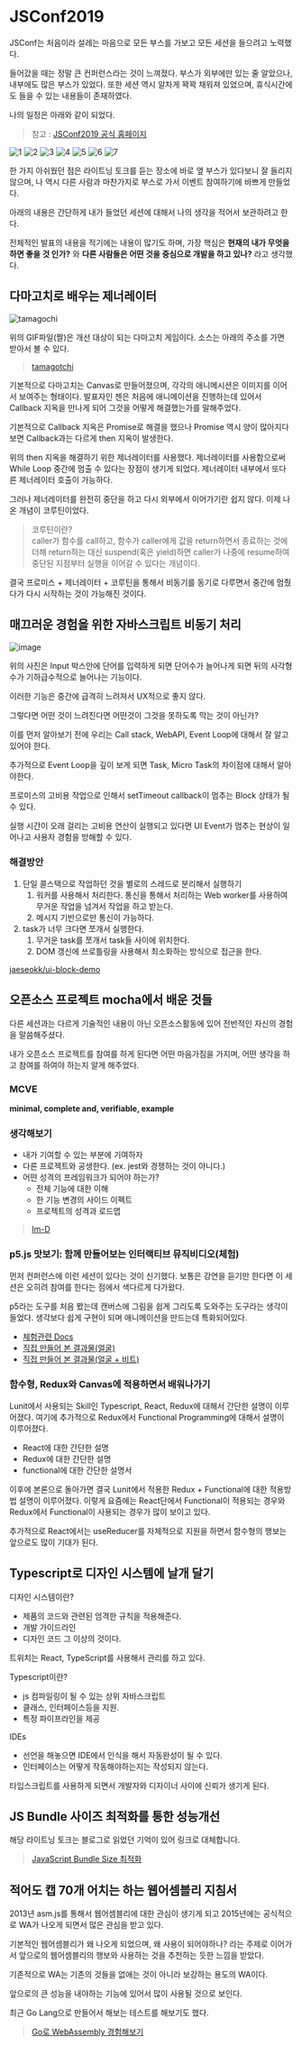 # JSConf2019

JSConf는 처음이라 설레는 마음으로 모든 부스를 가보고 모든 세션을 들으려고 노력했다.

들어갔을 때는 정말 큰 컨퍼런스라는 것이 느껴졌다. 부스가 외부에만 있는 줄 알았으나, 내부에도 많은 부스가 있었다. 또한 세션 역시 알차게 꽉꽉 채워져 있었으며, 휴식시간에도 들을 수 있는 내용들이 존재하였다.

나의 일정은 아래와 같이 되었다.

> 참고 : [JSConf2019 공식 홈페이지](https://2019.jsconfkorea.com/schedule)

![1](https://user-images.githubusercontent.com/24274424/64167177-a1acba00-ce83-11e9-8492-75fa77403fb8.png)
![2](https://user-images.githubusercontent.com/24274424/64167176-a1acba00-ce83-11e9-8752-3da1d9141737.png)
![3](https://user-images.githubusercontent.com/24274424/64167175-a1142380-ce83-11e9-991f-494d57b68b5c.png)
![4](https://user-images.githubusercontent.com/24274424/64167174-a1142380-ce83-11e9-8c62-f58ec936a26b.png)
![5](https://user-images.githubusercontent.com/24274424/64167173-a1142380-ce83-11e9-9a10-bc0195aafe47.png)
![6](https://user-images.githubusercontent.com/24274424/64167172-a1142380-ce83-11e9-9b68-ca1b935d5c81.png)
![7](https://user-images.githubusercontent.com/24274424/64167170-a07b8d00-ce83-11e9-9f09-c35ffe2c9a47.png)

한 가지 아쉬웠던 점은 라이트닝 토크를 듣는 장소에 바로 옆 부스가 있다보니 잘 들리지 않으며, 나 역시 다른 사람과 마찬가지로 부스로 가서 이벤트 참여하기에 바쁘게 만들었다. 

아래의 내용은 간단하게 내가 들었던 세션에 대해서 나의 생각을 적어서 보관하려고 한다.

전체적인 발표의 내용을 적기에는 내용이 많기도 하며, 가장 핵심은 **현재의 내가 무엇을 하면 좋을 것 인가?** 와 **다른 사람들은 어떤 것을 중심으로 개발을 하고 있나?** 라고 생각했다.

## 다마고치로 배우는 제너레이터

![tamagochi](https://user-images.githubusercontent.com/24274424/64169145-0a963100-ce88-11e9-9906-6c93dac14f3c.gif)

위의 GIF파일(짤)은 개선 대상이 되는 다마고치 게임이다. 소스는 아래의 주소를 가면 받아서 볼 수 있다.

> [tamagotchi](https://github.com/jcreighton/tamagotchi)

기본적으로 다마고치는 Canvas로 만들어졌으며, 각각의 애니메시션은 이미지를 이어서 보여주는 형태이다. 발표자인 젠은 처음에 애니메이션을 진행하는데 있어서 Callback 지옥을 만나게 되어 그것을 어떻게 해결했는가를 말해주었다.

기본적으로 Callback 지옥은 Promise로 해결을 했으나 Promise 역시 양이 많아지다보면 Callback과는 다르게 then 지옥이 발생한다.

위의 then 지옥을 해결하기 위한 제너레이터를 사용했다. 제너레이터를 사용함으로써 While Loop 중간에 멈출 수 있다는 장점이 생기게 되었다.
제너레이터 내부에서 또다른 제너레이터 호출이 가능하다.

그러나 제너레이터를 완전히 중단을 하고 다시 외부에서 이어가기란 쉽지 않다. 이제 나온 개념이 코루틴이었다.

>코루틴이란? </br>
> caller가 함수를 call하고, 함수가 caller에게 값을 return하면서 종료하는 것에 더해 return하는 대신 suspend(혹은 yield)하면 caller가 나중에 resume하여 중단된 지점부터 실행을 이어갈 수 있다는 개념이다.

결국 프로미스 + 제너레이터 + 코루틴을 통해서 비동기를 동기로 다루면서 중간에 멈췄다가 다시 시작하는 것이 가능해진 것이다.

## 매끄러운 경험을 위한 자바스크립트 비동기 처리

![image](https://user-images.githubusercontent.com/24274424/64170504-3ebf2100-ce8b-11e9-9eee-2ca3dc6cc918.png)

위의 사진은 Input 박스안에 단어를 입력하게 되면 단어수가 늘어나게 되면 뒤의 사각형 수가 기하급수적으로 늘어나는 기능이다.

이러한 기능은 중간에 급격히 느려져서 UX적으로 좋지 않다.

그렇다면 어떤 것이 느려진다면 어떤것이 그것을 못하도록 막는 것이 아닌가?

이를 먼저 알아보기 전에 우리는 Call stack, WebAPI, Event Loop에 대해서 잘 알고있어야 한다.

추가적으로 Event Loop을 깊이 보게 되면 Task, Micro Task의 차이점에 대해서 알아야한다.

프로미스의 고비용 작업으로 인해서 setTimeout callback이 멈추는 Block 상태가 될 수 있다.

실행 시간이 오래 걸리는 고비용 연산이 실행되고 있다면 UI Event가 멈추는 현상이 일어나고 사용자 경험을 방해할 수 있다.

### 해결방안

1. 단일 콜스택으로 작업하던 것을 별로의 스레드로 분리해서 실행하기
    1. 워커를 사용해서 처리한다. 통신을 통해서 처리하는 Web worker를 사용하여 무거운 작업을 넘겨서 작업을 하고 받는다.
    2. 메시지 기반으로만 통신이 가능하다.
2. task가 너무 크다면 쪼개서 실행한다.
    1. 무거운 task를 쪼개서 task들 사이에 위치한다.
    2. DOM 갱신에 쓰로틀링을 사용해서 최소화하는 방식으로 접근을 한다. 

[jaeseokk/ui-block-demo](https://github.com/jaeseokk/ui-block-demo)

## 오픈소스 프로젝트 mocha에서 배운 것들

다른 세션과는 다르게 기술적인 내용이 아닌 오픈소스활동에 있어 전반적인 자신의 경험을 말씀해주셨다.

내가 오픈소스 프로젝트를 참여를 하게 된다면 어떤 마음가짐을 가지며, 어떤 생각을 하고 참여를 하여야 하는지 알게 해주었다.

### MCVE

**minimal, complete and, verifiable, example**

### 생각해보기

- 내가 기여할 수 있는 부분에 기여하자
- 다른 프로젝트와 공생한다. (ex. jest와 경쟁하는 것이 아니다.)
- 어떤 성격의 프레임워크가 되어야 하는가?
  - 전체 기능에 대한 이해
  - 한 기능 변경의 사이드 이펙트
  - 프로젝트의 성격과 로드맵

> [Im-D](https://github.com/im-d)

### p5.js 맛보기: 함께 만들어보는 인터랙티브 뮤직비디오(체험)

먼저 컨퍼런스에 이런 세션이 있다는 것이 신기했다. 보통은 강연을 듣기만 한다면 이 세션은 오히려 참여를 한다는 점에서 색다르게 다가왔다.

p5라는 도구를 처음 봤는데 캔버스에 그림을 쉽게 그리도록 도와주는 도구라는 생각이 들었다. 생각보다 쉽게 구현이 되며 애니메이션을 만드는데 특화되어있다.

- [체험관련 Docs](https://docs.google.com/document/d/1OT_IX79IGCDn-3gYkrkEdPL-PUiCP93N6QAuFlJOcjY/edit)
- [직접 만들어 본 결과물(얼굴)](https://editor.p5js.org/SeonHyungJo/full/2q0tOT9Xx)
- [직접 만들어 본 결과물(얼굴 + 비트)](https://editor.p5js.org/SeonHyungJo/full/YpVA-Vb55)

### 함수형, Redux와 Canvas에 적용하면서 배워나가기

Lunit에서 사용되는 Skill인 Typescript, React, Redux에 대해서 간단한 설명이 이루어졌다. 여기에 추가적으로 Redux에서 Functional Programming에 대해서 설명이 이루어졌다.

- React에 대한 간단한 설명
- Redux에 대한 간단한 설명
- functional에 대한 간단한 설명서

이후에 본론으로 돌아가면 결국 Lunit에서 적용한 Redux + Functional에 대한 적용방법 설명이 이루어졌다. 이렇게 요즘에는 React단에서 Functional이 적용되는 경우와 Redux에서 Functional이 사용되는 경우가 많이 보이고 있다.

추가적으로 React에서는 useReducer를 자체적으로 지원을 하면서 함수형의 행보는 앞으로도 많이 기대가 된다.

## Typescript로 디자인 시스템에 날개 달기

디자인 시스템이란?

- 제품의 코드와 관련된 엄격한 규칙을 적용해준다.
- 개발 가이드라인
- 디자인 코드 그 이상의 것이다.

트위치는 React, TypeScript를 사용해서 관리를 하고 있다.

Typescript이란?

- js 컴파일링이 될 수 있는 상위 자바스크립트
- 클래스, 인터페이스등을 지원.
- 특정 파이프라인을 제공

IDEs

- 선언을 해놓으면 IDE에서 인식을 해서 자동완성이 될 수 있다.
- 인터페이스는 어떻게 작동해야하는지는 작성되지 않는다.

타입스크립트를 사용하게 되면서 개발자와 디자이너 사이에 신뢰가 생기게 된다.

## JS Bundle 사이즈 최적화를 통한 성능개선

해당 라이트닝 토크는 블로그로 읽었던 기억이 있어 링크로 대체합니다.

> [JavaScript Bundle Size 최적화 ](https://hyperconnect.github.io/2019/07/29/Optimize-webview-bundle-size-1.html)

## 적어도 캡 70개 어치는 하는 웹어셈블리 지침서

2013년 asm.js를 통해서 웹어셈블리에 대한 관심이 생기게 되고 2015년에는 공식적으로 WA가 나오게 되면서 많은 관심을 받고 있다.

기본적인 웹어셈블리가 왜 나오게 되었으며, 왜 사용이 되어야하나? 라는 주제로 이어가서 앞으로의 웹어셈블리의 행보와 사용하는 것을 추천하는 듯한 느낌을 받았다.

기존적으로 WA는 기존의 것들을 없애는 것이 아니라 보강하는 용도의 WA이다.

앞으로의 큰 성능을 내야하는 기능에 있어서 많이 사용될 것으로 보인다.

최근 Go Lang으로 만들어서 해보는 테스트를 해보기도 했다.

> [Go로 WebAssembly 경험해보기](https://github.com/SeonHyungJo/Dont_Waste_Your_Time/issues/37)